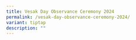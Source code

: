 ```yaml
---
title: Vesak Day Observance Ceremony 2024
permalink: /vesak-day-observance-ceremony-2024/
variant: tiptap
description: ""
---
```

